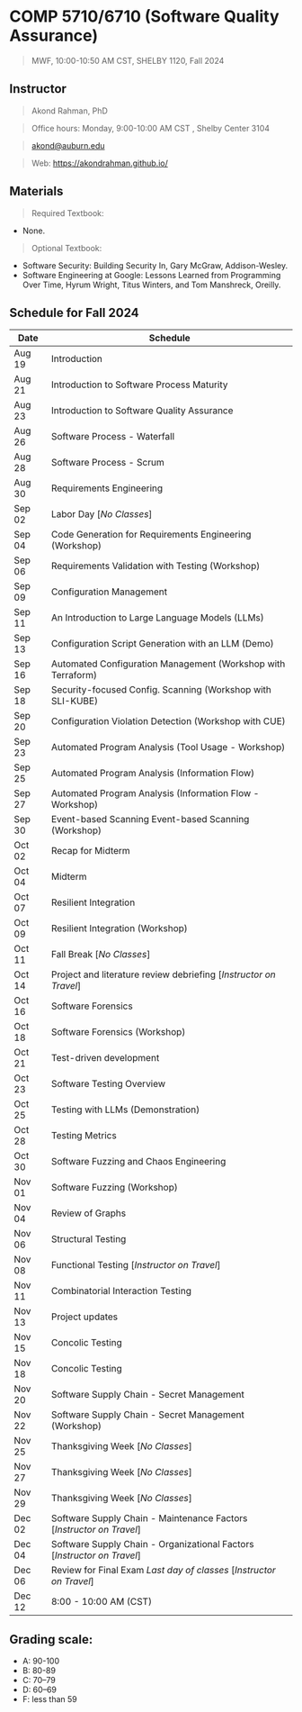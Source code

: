 # COMP 5710/6710 (Software Quality Assurance)
> MWF, 10:00-10:50 AM CST, SHELBY 1120, Fall 2024

## Instructor 

> Akond Rahman, PhD 

> Office hours: Monday, 9:00-10:00 AM CST , Shelby Center 3104 

> akond@auburn.edu 

> Web: https://akondrahman.github.io/ 




## Materials 

> Required Textbook: 
- None. 

> Optional Textbook:  
- Software Security: Building Security In, Gary McGraw, Addison-Wesley.    
- Software Engineering at Google: Lessons Learned from Programming Over Time, Hyrum Wright, Titus Winters, and Tom Manshreck, Oreilly.    



## Schedule for Fall 2024


| Date    |  Schedule                                                     |
|---------|---------------------------------------------------------------|
| Aug 19  | Introduction                                                  |
| Aug 21  | Introduction to Software Process Maturity                     |
| Aug 23  | Introduction to Software Quality Assurance                    |
| Aug 26  | Software Process - Waterfall                                  |
| Aug 28  | Software Process - Scrum                                      |
| Aug 30  | Requirements Engineering                                      |
| Sep 02  | Labor Day [*No Classes*]                                      |
| Sep 04  | Code Generation for Requirements Engineering (Workshop)       |
| Sep 06  | Requirements Validation with Testing (Workshop)               |
| Sep 09  | Configuration Management                                      |
| Sep 11  | An Introduction to Large Language Models (LLMs)               |
| Sep 13  | Configuration Script Generation with an LLM (Demo)            |
| Sep 16  | Automated Configuration Management (Workshop with Terraform)  |
| Sep 18  | Security-focused Config. Scanning (Workshop with SLI-KUBE)    |
| Sep 20  | Configuration Violation Detection (Workshop with CUE)         |
| Sep 23  | Automated Program Analysis (Tool Usage - Workshop)            |
| Sep 25  | Automated Program Analysis (Information Flow)                 |
| Sep 27  | Automated Program Analysis (Information Flow - Workshop)      |
| Sep 30  | Event-based Scanning Event-based Scanning (Workshop)          |
| Oct 02  | Recap for Midterm                                             |  
| Oct 04  | Midterm                                                       |                                             
| Oct 07  | Resilient Integration                                         |                 
| Oct 09  | Resilient Integration    (Workshop)                           |
| Oct 11  | Fall Break [*No Classes*]                                     |
| Oct 14  | Project and literature review debriefing [*Instructor on Travel*] |
| Oct 16  | Software Forensics                                            |
| Oct 18  | Software Forensics (Workshop)                                 |
| Oct 21  | Test-driven development                                       |
| Oct 23  | Software Testing Overview                                     |
| Oct 25  | Testing with LLMs  (Demonstration)                            |     
| Oct 28  | Testing Metrics                                               |
| Oct 30  | Software Fuzzing and Chaos Engineering                        |
| Nov 01  | Software Fuzzing (Workshop)                                   |
| Nov 04  | Review of Graphs                                              |
| Nov 06  | Structural Testing                                            |
| Nov 08  | Functional Testing  [*Instructor on Travel*]                  |
| Nov 11  | Combinatorial Interaction Testing                             |
| Nov 13  | Project updates                                               |
| Nov 15  | Concolic Testing                                              |
| Nov 18  | Concolic Testing                                              |
| Nov 20  | Software Supply Chain - Secret Management                     |
| Nov 22  | Software Supply Chain - Secret Management (Workshop)          |
| Nov 25  | Thanksgiving Week [*No Classes*]                              |
| Nov 27  | Thanksgiving Week [*No Classes*]                              |
| Nov 29  | Thanksgiving Week [*No Classes*]                              |
| Dec 02  | Software Supply Chain - Maintenance Factors  [*Instructor on Travel*]    |
| Dec 04  | Software Supply Chain - Organizational Factors  [*Instructor on Travel*] |
| Dec 06  | Review for Final Exam *Last day of classes*   [*Instructor on Travel*]   |
| Dec 12  | 8:00 - 10:00 AM (CST)                                              |

 


## Grading scale: 
  - A: 90-100 
  - B: 80-89 
  - C: 70–79 
  - D: 60–69
  - F: less than 59




